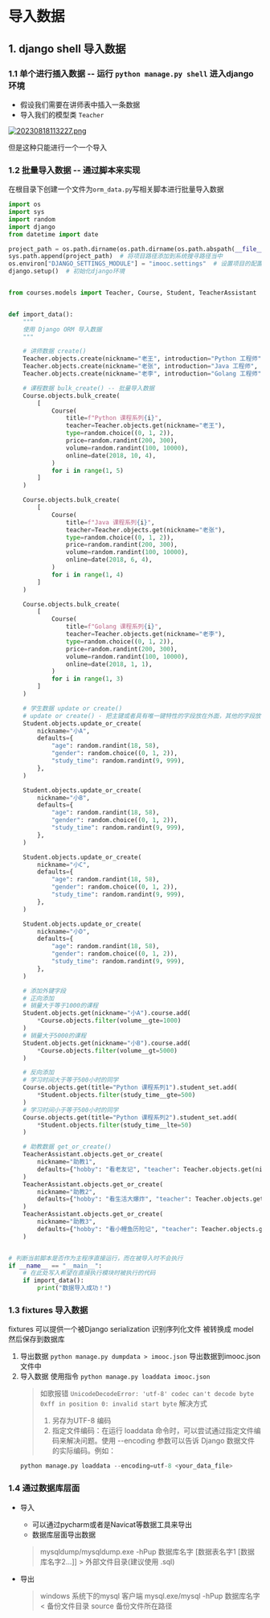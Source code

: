 # 导入数据
## 1. django shell 导入数据
### 1.1 单个进行插入数据 -- 运行 `python manage.py shell` 进入django环境
- 假设我们需要在讲师表中插入一条数据
- 导入我们的模型类 `Teacher`

[![20230818113227.png](https://i.postimg.cc/8kX6mQbP/20230818113227.png)](https://postimg.cc/RqfhvY8j)

但是这种只能进行一个一个导入

### 1.2 批量导入数据 -- 通过脚本来实现
在根目录下创建一个文件为`orm_data.py`写相关脚本进行批量导入数据

```python
import os
import sys
import random
import django
from datetime import date

project_path = os.path.dirname(os.path.dirname(os.path.abspath(__file__)))
sys.path.append(project_path)  # 将项目路径添加到系统搜寻路径当中
os.environ["DJANGO_SETTINGS_MODULE"] = "imooc.settings"  # 设置项目的配置文件
django.setup()  # 初始化django环境


from courses.models import Teacher, Course, Student, TeacherAssistant


def import_data():
    """
    使用 Django ORM 导入数据
    """

    # 讲师数据 create()
    Teacher.objects.create(nickname="老王", introduction="Python 工程师", fans=666)
    Teacher.objects.create(nickname="老张", introduction="Java 工程师", fans=123)
    Teacher.objects.create(nickname="老李", introduction="Golang 工程师", fans=888)

    # 课程数据 bulk_create() -- 批量导入数据
    Course.objects.bulk_create(
        [
            Course(
                title=f"Python 课程系列{i}",
                teacher=Teacher.objects.get(nickname="老王"),
                type=random.choice((0, 1, 2)),
                price=random.randint(200, 300),
                volume=random.randint(100, 10000),
                online=date(2018, 10, 4),
            )
            for i in range(1, 5)
        ]
    )

    Course.objects.bulk_create(
        [
            Course(
                title=f"Java 课程系列{i}",
                teacher=Teacher.objects.get(nickname="老张"),
                type=random.choice((0, 1, 2)),
                price=random.randint(200, 300),
                volume=random.randint(100, 10000),
                online=date(2018, 6, 4),
            )
            for i in range(1, 4)
        ]
    )

    Course.objects.bulk_create(
        [
            Course(
                title=f"Golang 课程系列{i}",
                teacher=Teacher.objects.get(nickname="老李"),
                type=random.choice((0, 1, 2)),
                price=random.randint(200, 300),
                volume=random.randint(100, 10000),
                online=date(2018, 1, 1),
            )
            for i in range(1, 3)
        ]
    )

    # 学生数据 update or create()
    # update or create() - 把主键或者具有唯一键特性的字段放在外面，其他的字段放在defaults里面
    Student.objects.update_or_create(
        nickname="小A",
        defaults={
            "age": random.randint(18, 58),
            "gender": random.choice((0, 1, 2)),
            "study_time": random.randint(9, 999),
        },
    )

    Student.objects.update_or_create(
        nickname="小B",
        defaults={
            "age": random.randint(18, 58),
            "gender": random.choice((0, 1, 2)),
            "study_time": random.randint(9, 999),
        },
    )

    Student.objects.update_or_create(
        nickname="小C",
        defaults={
            "age": random.randint(18, 58),
            "gender": random.choice((0, 1, 2)),
            "study_time": random.randint(9, 999),
        },
    )

    Student.objects.update_or_create(
        nickname="小D",
        defaults={
            "age": random.randint(18, 58),
            "gender": random.choice((0, 1, 2)),
            "study_time": random.randint(9, 999),
        },
    )

    # 添加外键字段
    # 正向添加
    # 销量大于等于1000的课程
    Student.objects.get(nickname="小A").course.add(
        *Course.objects.filter(volume__gte=1000)
    )
    # 销量大于5000的课程
    Student.objects.get(nickname="小B").course.add(
        *Course.objects.filter(volume__gt=5000)
    )

    # 反向添加
    # 学习时间大于等于500小时的同学
    Course.objects.get(title="Python 课程系列1").student_set.add(
        *Student.objects.filter(study_time__gte=500)
    )
    # 学习时间小于等于500小时的同学
    Course.objects.get(title="Python 课程系列2").student_set.add(
        *Student.objects.filter(study_time__lte=50)
    )

    # 助教数据 get_or_create()
    TeacherAssistant.objects.get_or_create(
        nickname="助教1",
        defaults={"hobby": "看老友记", "teacher": Teacher.objects.get(nickname="老王")},
    )
    TeacherAssistant.objects.get_or_create(
        nickname="助教2",
        defaults={"hobby": "看生活大爆炸", "teacher": Teacher.objects.get(nickname="老张")},
    )
    TeacherAssistant.objects.get_or_create(
        nickname="助教3",
        defaults={"hobby": "看小鲤鱼历险记", "teacher": Teacher.objects.get(nickname="老李")},
    )


# 判断当前脚本是否作为主程序直接运行，而在被导入时不会执行
if __name__ == "__main__":
    # 在此处写入希望在直接执行模块时被执行的代码
    if import_data():
        print("数据导入成功！")

```

### 1.3 fixtures 导入数据
fixtures 可以提供一个被Django serialization 识别序列化文件 被转换成 model 然后保存到数据库

1. 导出数据
  `python manage.py dumpdata > imooc.json` 导出数据到imooc.json文件中
2. 导入数据
  使用指令 `python manage.py loaddata imooc.json`
    > 如歌报错 `UnicodeDecodeError: 'utf-8' codec can't decode byte 0xff in position 0: invalid start byte`
    > 解决方式 
    > 1. 另存为UTF-8 编码
    > 2. 指定文件编码：在运行 loaddata 命令时，可以尝试通过指定文件编码来解决问题。使用 --encoding 参数可以告诉 Django 数据文件的实际编码。例如：
    ```python
    python manage.py loaddata --encoding=utf-8 <your_data_file>
    ```

### 1.4 通过数据库层面
- 导入
  - 可以通过pycharm或者是Navicat等数据工具来导出
  - 数据库层面导出数据
   > mysqldump/mysqldump.exe -hPup 数据库名字 [数据表名字1 [数据库名字2...]] > 外部文件目录(建议使用 .sql)

- 导出
   > windows 系统下的mysql 客户端 
   > mysql.exe/mysql -hPup 数据库名字  < 备份文件目录
   > source 备份文件所在路径